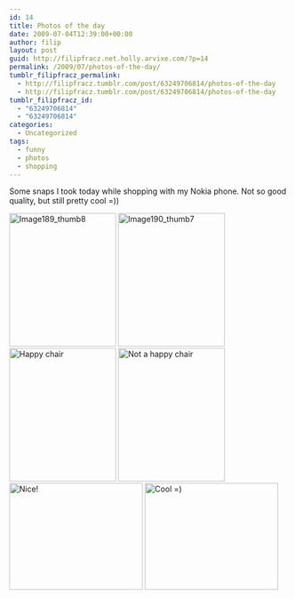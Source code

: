 ```yaml
---
id: 14
title: Photos of the day
date: 2009-07-04T12:39:00+00:00
author: filip
layout: post
guid: http://filipfracz.net.holly.arvixe.com/?p=14
permalink: /2009/07/photos-of-the-day/
tumblr_filipfracz_permalink:
  - http://filipfracz.tumblr.com/post/63249706814/photos-of-the-day
  - http://filipfracz.tumblr.com/post/63249706814/photos-of-the-day
tumblr_filipfracz_id:
  - "63249706814"
  - "63249706814"
categories:
  - Uncategorized
tags:
  - funny
  - photos
  - shopping
---
```

Some snaps I took today while shopping with my Nokia phone. Not so good quality, but still pretty cool =))

 [<img src="https://s3.amazonaws.com/basically_me_images/Image189_thumb8_thumb.jpg" alt="Image189_thumb8" width="192" height="240" />](https://s3.amazonaws.com/basically_me_images/Image189.jpg)  [<img src="https://s3.amazonaws.com/basically_me_images/Image190_thumb7_thumb.jpg" alt="Image190_thumb7" width="192" height="240" />](https://s3.amazonaws.com/basically_me_images/Image190.jpg)  [<img src="https://s3.amazonaws.com/basically_me_images/Image212_thumb2_thumb.jpg" alt="Happy chair" width="192" height="240" />](https://s3.amazonaws.com/basically_me_images/Image212.jpg)  [<img src="https://s3.amazonaws.com/basically_me_images/Image214_thumb1_thumb.jpg" alt="Not a happy chair" width="192" height="240" />](https://s3.amazonaws.com/basically_me_images/Image214.jpg) [<img src="https://s3.amazonaws.com/basically_me_images/Image220_thumb5_thumb.jpg" alt="Nice!" width="240" height="192" />](https://s3.amazonaws.com/basically_me_images/Image220.jpg) [<img src="https://s3.amazonaws.com/basically_me_images/Image221_thumb5_thumb.jpg" alt="Cool =)" width="240" height="192" />](https://s3.amazonaws.com/basically_me_images/Image221.jpg)